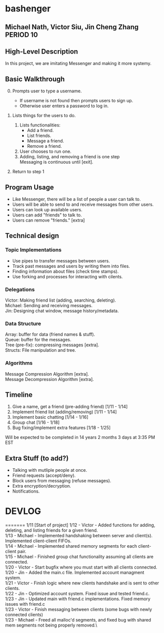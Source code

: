 # bashenger
## Michael Nath, Victor Siu, Jin Cheng Zhang PERIOD 10

## High-Level Description
In this project, we are imitating Messenger and making it more systemy.

## Basic Walkthrough
0.  Prompts user to type a username.
    - If username is not found then prompts users to sign up.
    - Otherwise user enters a password to log in.
    
1. Lists things for the users to do.
    1. Lists functionalities:
        - Add a friend.
        - List friends.
        - Message a friend.
        - Remove a friend.
    2. User chooses to run one.
    3. Adding, listing, and removing a friend is one step\
    Messaging is continuous until [exit].
    
2. Return to step 1

## Program Usage
- Like Messenger, there will be a list of people a user can talk to. 
- Users will be able to send to and receive messages from other users. 
- Users can look up available users.
- Users can add "friends" to talk to.
- Users can remove "friends." [extra]

## Technical design
### Topic Implementations
- Use pipes to transfer messages between users.
- Track past messages and users by writing them into files.
- Finding information about files (check time stamps).
- Use forking and processes for interacting with cilents.

### Delegations
Victor:  Making friend list (adding, searching, deleting). \
Michael: Sending and receiving messages. \
Jin:     Designing chat window, message history/metadata. 

### Data Structure
Array: buffer for data (friend names & stuff).\
Queue: buffer for the messages.\
Tree (pre-fix):  compressing messages [extra].\
Structs: File manipulation and tree.

### Algorithms
Message Compression Algorithm [extra]. \
Message Decompression Algorithm [extra].

## Timeline
1. Give a name, get a friend (pre-adding friend)  [1/11 - 1/14]
2. Implement friend list (adding/removing)        [1/11 - 1/14]
3. Implement basic chatting                       [1/14 - 1/16]
4. Group chat                                     [1/16 - 1/18]
5. Bug fixing/implement extra features            [1/18 - 1/25]

Will be expected to be completed in 14 years 2 months 3 days at 3:35 PM EST

## Extra Stuff (to add?)
- Talking with mutliple people at once.
- Friend requests (accept/deny).
- Block users from messaging (refuse messages).
- Extra encryption/decryption.
- Notifications.


# DEVLOG
=======
1/11 [Start of project]
1/12 - Victor  - Added functions for adding, deleting, and listing friends for a given friend.\
1/13 - Michael - Implemented handshaking between server and client(s). Implemented client-client FIFOs.\
1/14 - Michael - Implemented shared memory segments for each client-client pair.\
1/15 - Michael - Finished group chat functionality assuming all clients are connected. \
1/20 - Victor  - Start bugfix where you must start with all clients connected.\
1/20 - Jin     - Added the main.c file. Implemented account managment system.\
1/21 - Victor  - Finish logic where new clients handshake and is sent to other clients.\
1/22 - Jin     - Optimized account system. Fixed issue and tested friend.c.\
1/23 - Jin     - Updated main with friend.c implementations. Fixed memory issues with friend.c\
1/23 - Victor  - Finish messaging between clients (some bugs with newly connected clients)\
1/23 - Michael - Freed all malloc'd segments, and fixed bug with shared mem segments not being properly removed.\